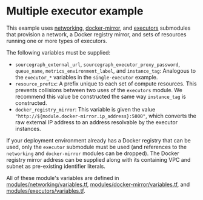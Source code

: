 # Multiple executor example

This example uses [networking](https://registry.terraform.io/modules/sourcegraph/executors/aws/5.3.0/submodules/networking), [docker-mirror](https://registry.terraform.io/modules/sourcegraph/executors/aws/5.3.0/submodules/docker-mirror), and [executors](https://registry.terraform.io/modules/sourcegraph/executors/aws/5.3.0/submodules/executors) submodules that provision a network, a Docker registry mirror, and sets of resources running one or more types of executors.

The following variables must be supplied:

- `sourcegraph_external_url`, `sourcegraph_executor_proxy_password`, `queue_name`, `metrics_environment_label`, and `instance_tag`: Analogous to the `executor_*` variables in the `single-executor` example.
- `resource_prefix`: A prefix unique to each set of compute resources. This prevents collisions between two uses of the `executors` module. We recommend this value be constructed the same way `instance_tag` is constructed.
- `docker_registry_mirror`: This variable is given the value `"http://${module.docker-mirror.ip_address}:5000"`, which converts the raw external IP address to an address resolvable by the executor instances.

If your deployment environment already has a Docker registry that can be used, only the `executor` submodule must be used (and references to the `networking` and `docker-mirror` modules can be dropped). The Docker registry mirror address can be supplied along with its containing VPC and subnet as pre-existing identifier literals.

All of these module's variables are defined in [modules/networking/variables.tf](https://github.com/sourcegraph/terraform-aws-executors/blob/v5.3.0/modules/networking/variables.tf), [modules/docker-mirror/variables.tf](https://github.com/sourcegraph/terraform-aws-executors/blob/v5.3.0/modules/docker-mirror/variables.tf), and [modules/executors/variables.tf](https://github.com/sourcegraph/terraform-aws-executors/blob/v5.3.0/modules/executors/variables.tf).
